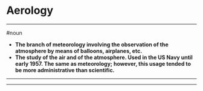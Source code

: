 # Aerology
---
#noun
- **The branch of meteorology involving the observation of the atmosphere by means of balloons, airplanes, etc.**
- **The study of the air and of the atmosphere. Used in the US Navy until early 1957. The same as meteorology; however, this usage tended to be more administrative than scientific.**
---
---
